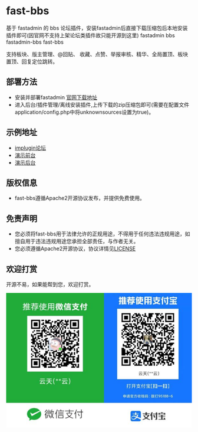 # fast-bbs
基于 fastadmin 的 bbs 论坛插件，安装fastadmin后直接下载压缩包后本地安装插件即可(因官网不支持上架论坛类插件故只能开源到这里)
fastadmin  bbs fastadmin-bbs fast-bbs

支持板块、版主管理、@回贴、 收藏、点赞、举报审核、精华、全局置顶、板块置顶、回复定位跳转。

## 部署方法
- 安装并部署fastadmin [官网下载地址](https://www.fastadmin.net/download.html)
- 进入后台/插件管理/离线安装插件,上传下载的zip压缩包即可(需要在配置文件application/config.php中将unknownsources设置为true)。

## 示例地址
- [implugin论坛](https://www.implugin.cn/b)
- [演示前台](http://demofast.implugin.cn/b)
- [演示后台](http://demofast.implugin.cn/zikXPEpdDf.php)

## 版权信息
- fast-bbs遵循Apache2开源协议发布，并提供免费使用。

## 免责声明
- 您必须将fast-bbs用于法律允许的正规用途，不得用于任何违法违规用途，如擅自用于违法违规用途您承担全部责任，与作者无关。
- 您必须遵循Apache2开源协议，协议详情见[LICENSE](./LICENSE)


## 欢迎打赏
开源不易，如果能帮到您，欢迎打赏。

![收款码](./收款码.jpg)


